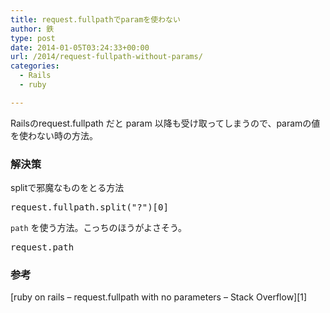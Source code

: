 ```yaml
---
title: request.fullpathでparamを使わない
author: 鉄
type: post
date: 2014-01-05T03:24:33+00:00
url: /2014/request-fullpath-without-params/
categories:
  - Rails
  - ruby

---
```

Railsのrequest.fullpath だと param 以降も受け取ってしまうので、paramの値を使わない時の方法。

### 解決策

splitで邪魔なものをとる方法

<pre class="lang:ruby decode:true " >request.fullpath.split("?")[0]</pre>

`path` を使う方法。こっちのほうがよさそう。

<pre class="lang:ruby decode:true " >request.path</pre>

### 参考

[ruby on rails &#8211; request.fullpath with no parameters &#8211; Stack Overflow][1]

